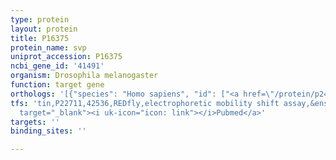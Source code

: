 ```yaml
---
type: protein
layout: protein
title: P16375
protein_name: svp
uniprot_accession: P16375
ncbi_gene_id: '41491'
organism: Drosophila melanogaster
function: target gene
orthologs: '[{"species": "Homo sapiens", "id": ["<a href=\"/protein/p24468\">P24468</a>", "<a href=\"/protein/p10589\">P10589</a>"]}, {"species": "Caenorhabditis elegans", "id": ["G5ECR9"]}, {"species": "Mus musculus", "id": ["Q32NY6", "<a href=\"/protein/p43135\">P43135</a>"]}, {"species": "Rattus norvegicus", "id": ["O09018", "F2Z3S9"]}]'
tfs: 'tin,P22711,42536,REDfly,electrophoretic mobility shift assay,&ensp;<a href="https://www.ncbi.nlm.nih.gov/pubmed/?term=17098220%5Buid%5D+OR+20965965%5Buid%5D"
  target="_blank"><i uk-icon="icon: link"></i>Pubmed</a>'
targets: ''
binding_sites: ''

---
```

